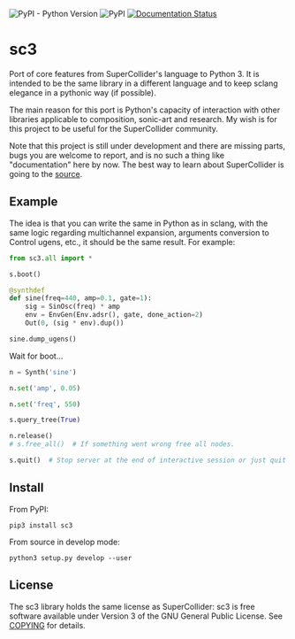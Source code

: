 ![PyPI - Python Version](https://img.shields.io/pypi/pyversions/sc3)
![PyPI](https://img.shields.io/pypi/v/sc3)
[![Documentation Status](https://readthedocs.org/projects/sc3/badge/?version=latest)](https://sc3.readthedocs.io/en/latest/?badge=latest)

sc3
===

Port of core features from SuperCollider's language to Python 3. It is intended to be the same library in a different language and to keep sclang elegance in a pythonic way (if possible).

The main reason for this port is Python's capacity of interaction with other libraries applicable to composition, sonic-art and research. My wish is for this project to be useful for the SuperCollider community.

Note that this project is still under development and there are missing parts, bugs you are welcome to report, and is no such a thing like "documentation" here by now. The best way to learn about SuperCollider is going to the [source](https://supercollider.github.io).

Example
-------

The idea is that you can write the same in Python as in sclang, with the same logic regarding multichannel expansion, arguments conversion to Control ugens, etc., it should be the same result. For example:

```python
from sc3.all import *

s.boot()

@synthdef
def sine(freq=440, amp=0.1, gate=1):
    sig = SinOsc(freq) * amp
    env = EnvGen(Env.adsr(), gate, done_action=2)
    Out(0, (sig * env).dup())

sine.dump_ugens()
```

Wait for boot...

```python
n = Synth('sine')
```
```python
n.set('amp', 0.05)
```
```python
n.set('freq', 550)
```
```python
s.query_tree(True)
```
```python
n.release()
# s.free_all()  # If something went wrong free all nodes.
```
```python
s.quit()  # Stop server at the end of interactive session or just quit ipython.
```

Install
-------

From PyPI:

```
pip3 install sc3
```

From source in develop mode:

```
python3 setup.py develop --user
```

License
-------

The sc3 library holds the same license as SuperCollider: sc3 is free software available under Version 3 of the GNU General Public License. See [COPYING](COPYING) for details.
